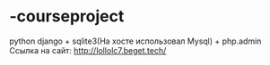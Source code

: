 # -courseproject
python django + sqlite3(На хосте использовал Mysql) +  php.admin
Ссылка на сайт: http://lollolc7.beget.tech/
